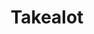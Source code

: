 ---
title: "Takealot"
lead: "Integrate your Takealot Seller Portal with supported ERP / Accounting systems through Stock2Shop"
seoTitle: "Takealot Integration Features"
seoDescription: "Integrate your Takealot Seller Portal with supported ERP / Accounting systems through Stock2Shop"
source: "takealot"
type: help
tags: ["feature"]
---
